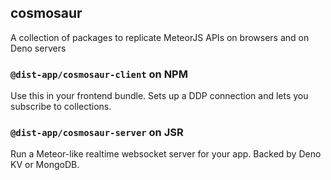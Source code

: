 ## cosmosaur

A collection of packages to replicate MeteorJS APIs on browsers and on Deno servers

### `@dist-app/cosmosaur-client` on NPM

Use this in your frontend bundle. Sets up a DDP connection and lets you subscribe to collections.

### `@dist-app/cosmosaur-server` on JSR

Run a Meteor-like realtime websocket server for your app. Backed by Deno KV or MongoDB.
